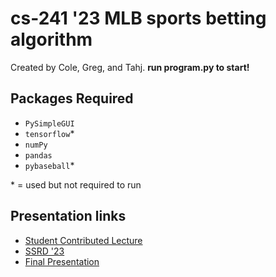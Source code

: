 # cs-241 '23 MLB sports betting algorithm

Created by Cole, Greg, and Tahj. **run program.py to start!**

## Packages Required

- `PySimpleGUI`
- `tensorflow`\*
- `numPy`
- `pandas`
- `pybaseball`\*

\* = used but not required to run

## Presentation links

- [Student Contributed Lecture](https://docs.google.com/presentation/d/1wTRRQC6K61erqqvuaDAtxbkigavkIM9RxzqKGUDM2b4/edit#slide=id.p)
- [SSRD '23](https://docs.google.com/presentation/d/1qjVtZfY9-CnmtPhefLiqRUWhCcwRDgny3yrz65aYNt4/edit#slide=id.g2ca9568fd79_0_381)
- [Final Presentation](https://docs.google.com/presentation/d/1hcUmbThznHzzCkNfMGu953THaKW7D_eoHViOmmMJJt8/edit?usp=sharing)
  